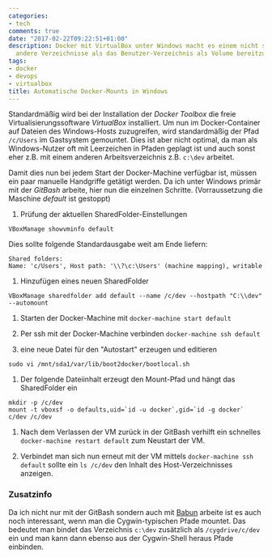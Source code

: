 ```yaml
---
categories:
- tech
comments: true
date: "2017-02-22T09:22:51+01:00"
description: Docker mit VirtualBox unter Windows macht es einem nicht sehr leicht,
  andere Verzeichnisse als das Benutzer-Verzeichnis als Volume bereitzustellen.
tags:
- docker
- devops
- virtualbox
title: Automatische Docker-Mounts in Windows
---
```


Standardmäßig wird bei der Installation der _Docker Toolbox_ die freie Virtualisierungssoftware _VirtualBox_ installiert. Um nun im Docker-Container auf Dateien des Windows-Hosts zuzugreifen, wird standardmäßig der Pfad `/c/Users` im Gastsystem gemountet. Dies ist aber nicht optimal, da man als Windows-Nutzer oft mit Leerzeichen in Pfaden geplagt ist und auch sonst eher z.B. mit einem anderen Arbeitsverzeichnis z.B. `c:\dev` arbeitet.

Damit dies nun bei jedem Start der Docker-Machine verfügbar ist, müssen ein paar manuelle Handgriffe getätigt werden. Da ich unter Windows primär mit der _GitBash_ arbeite, hier nun die einzelnen Schritte. (Vorraussetzung die Maschine _default_ ist gestoppt)

1. Prüfung der aktuellen SharedFolder-Einstellungen
```
VBoxManage showvminfo default
```
Dies sollte folgende Standardausgabe weit am Ende liefern:
```
Shared folders:
Name: 'c/Users', Host path: '\\?\c:\Users' (machine mapping), writable
```

1. Hinzufügen eines neuen SharedFolder
```
VBoxManage sharedfolder add default --name /c/dev --hostpath "C:\\dev" --automount
```

1. Starten der Docker-Machine mit `docker-machine start default`

1. Per ssh mit der Docker-Machine verbinden `docker-machine ssh default`

1. eine neue Datei für den "Autostart" erzeugen und editieren
```
sudo vi /mnt/sda1/var/lib/boot2docker/bootlocal.sh
```

1. Der folgende Dateiinhalt erzeugt den Mount-Pfad und hängt das SharedFolder ein
```
mkdir -p /c/dev
mount -t vboxsf -o defaults,uid=`id -u docker`,gid=`id -g docker` c/dev /c/dev
```

1. Nach dem Verlassen der VM zurück in der GitBash verhilft ein schnelles `docker-machine restart default` zum Neustart der VM.

1. Verbindet man sich nun erneut mit der VM mittels `docker-machine ssh default` sollte ein `ls /c/dev` den Inhalt des Host-Verzeichnisses anzeigen.

### Zusatzinfo

Da ich nicht nur mit der GitBash sondern auch mit [Babun][babun] arbeite ist es auch noch interessant, wenn man die Cygwin-typischen Pfade mountet. Das bedeutet man bindet das Verzeichnis `c:\dev` zusätzlich als `/cygdrive/c/dev` ein und man kann dann ebenso aus der Cygwin-Shell heraus Pfade einbinden.

[babun]: https://babun.github.io